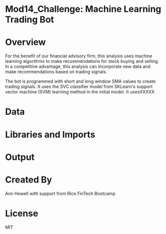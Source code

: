 # Mod14_Challenge: Machine Learning Trading Bot

# Overview
For the benefit of our financial advisory firm, this analysis uses machine learning algorithms to 
make recommendations for stock buying and selling. In a competitive advantage, this analysis
can incorporate new data and make recommendations based on trading signals.

The bot is programmed with short and long window SMA values to create trading signals.
It uses the SVC classifier model from SKLearn's support vector machine (SVM) learning method in
the initial model.
It usesXXXXX



# Data



# Libraries and Imports



# Output



# Created By
Ann Howell with support from Rice FinTech Bootcamp


# License
MIT